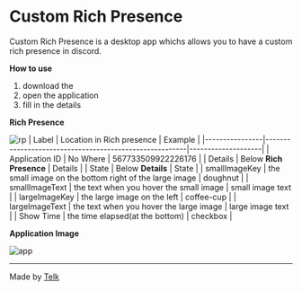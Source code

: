 Custom Rich Presence
=================

Custom Rich Presence is a desktop app whichs allows you to have a custom rich presence in discord.

__How to use__
1. download the 
2. open the application
3. fill in the details

__Rich Presence__

![rp](https://cdn.discordapp.com/attachments/560317461703163904/567735398491488267/unknown.png)
| Label          | Location in Rich presence                              | Example            |
|----------------|--------------------------------------------------------|--------------------|
| Application ID | No Where                                               | 567733509922226176 |
| Details        | Below **Rich Presence**                                | Details            |
| State          | Below **Details**                                      | State              |
| smallImageKey  | the small image on the bottom right of the large image | doughnut           |
| smallImageText | the text when you hover the small image                | small image text   |
| largeImageKey  | the large image on the left                            | coffee-cup         |
| largeImageText | the text when you hover the large image                | large image text   |
| Show Time      | the time elapsed(at the bottom)                        | checkbox           |

__Application Image__

![app](https://cdn.discordapp.com/attachments/560317461703163904/567737632323403832/unknown.png)


-----
Made by [Telk](https://github.com/telkenes)



